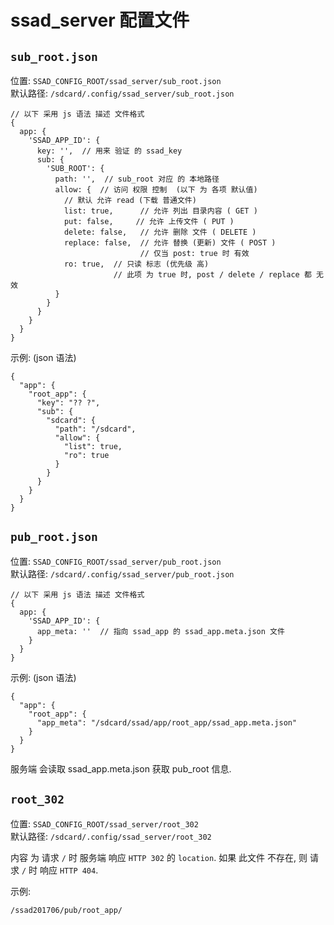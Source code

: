 <!-- config_file.md, ssad/doc/ssad_server/
  lang: zh_CN
-->

# ssad_server 配置文件


## `sub_root.json`

位置: `SSAD_CONFIG_ROOT/ssad_server/sub_root.json` <br />
默认路径: `/sdcard/.config/ssad_server/sub_root.json`

```
// 以下 采用 js 语法 描述 文件格式
{
  app: {
    'SSAD_APP_ID': {
      key: '',  // 用来 验证 的 ssad_key
      sub: {
        'SUB_ROOT': {
          path: '',  // sub_root 对应 的 本地路径
          allow: {  // 访问 权限 控制  (以下 为 各项 默认值)
            // 默认 允许 read (下载 普通文件)
            list: true,      // 允许 列出 目录内容 ( GET )
            put: false,     // 允许 上传文件 ( PUT )
            delete: false,   // 允许 删除 文件 ( DELETE )
            replace: false,  // 允许 替换 (更新) 文件 ( POST )
                             // 仅当 post: true 时 有效
            ro: true,  // 只读 标志 (优先级 高)
                       // 此项 为 true 时, post / delete / replace 都 无效
          }
        }
      }
    }
  }
}
```

示例: (json 语法)
```
{
  "app": {
    "root_app": {
      "key": "?? ?",
      "sub": {
        "sdcard": {
          "path": "/sdcard",
          "allow": {
            "list": true,
            "ro": true
          }
        }
      }
    }
  }
}
```


## `pub_root.json`

位置: `SSAD_CONFIG_ROOT/ssad_server/pub_root.json` <br />
默认路径: `/sdcard/.config/ssad_server/pub_root.json`

```
// 以下 采用 js 语法 描述 文件格式
{
  app: {
    'SSAD_APP_ID': {
      app_meta: ''  // 指向 ssad_app 的 ssad_app.meta.json 文件
    }
  }
}
```

示例: (json 语法)
```
{
  "app": {
    "root_app": {
      "app_meta": "/sdcard/ssad/app/root_app/ssad_app.meta.json"
    }
  }
}
```

服务端 会读取 ssad_app.meta.json 获取 pub_root 信息.


## `root_302`

位置: `SSAD_CONFIG_ROOT/ssad_server/root_302` <br />
默认路径: `/sdcard/.config/ssad_server/root_302`

内容 为 请求 `/` 时 服务端 响应 `HTTP 302` 的 `location`.
如果 此文件 不存在, 则 请求 `/` 时 响应 `HTTP 404`.

示例:
```
/ssad201706/pub/root_app/
```


<!-- end config_file.md -->
